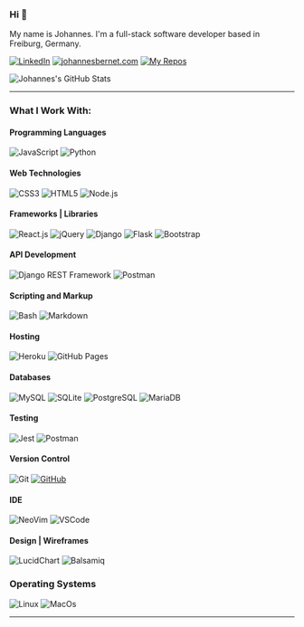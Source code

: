 ### Hi 👋

My name is Johannes. I'm a full-stack software developer based in Freiburg, Germany.

[![LinkedIn](https://img.shields.io/badge/LinkedIn-0077B5?style=for-the-badge&logo=linkedin&logoColor=white)](https://www.linkedin.com/in/johannes-bernet/)
[![johannesbernet.com](https://img.shields.io/badge/My_Website-333?style=for-the-badge)](https://johannesbernet.com)
[![My Repos](https://img.shields.io/badge/My_Repos-orange?style=for-the-badge&logo=github&logoColor=white)](https://github.com/nacht-falter?tab=repositories)

![Johannes's GitHub Stats](https://github-readme-stats.vercel.app/api?username=nacht-falter&theme=catppuccin_latte&show_icons=true)

<hr>

### What I Work With:

#### Programming Languages

![JavaScript](https://img.shields.io/badge/JavaScript%20-%23323330.svg?&style=for-the-badge&logo=JavaScript&logoColor=F7DF1E)
![Python](https://img.shields.io/badge/Python%20-%23004D7A.svg?&style=for-the-badge&logo=python&logoColor=ffdf76)

#### Web Technologies

![CSS3](https://img.shields.io/badge/CSS3%20-%231572B6.svg?&style=for-the-badge&logo=CSS3&logoColor=FFFFFF)
![HTML5](https://img.shields.io/badge/HTML5%20-%23E34F26.svg?&style=for-the-badge&logo=HTML5&logoColor=FFFFFF)
![Node.js](https://img.shields.io/badge/Node%20js-339933?style=for-the-badge&logo=nodedotjs&logoColor=white)

#### Frameworks | Libraries

![React.js](https://img.shields.io/badge/React.js-20232A?style=for-the-badge&logo=react&logoColor=61DAFB)
![jQuery](https://img.shields.io/badge/jQuery-0769AD?style=for-the-badge&logo=jquery&logoColor=white)
![Django](https://img.shields.io/badge/Django-092E20?style=for-the-badge&logo=django&logoColor=green)
![Flask](https://img.shields.io/badge/Flask-000000?style=for-the-badge&logo=flask&logoColor=white)
![Bootstrap](https://img.shields.io/badge/Bootstrap-563D7C?style=for-the-badge&logo=bootstrap&logoColor=white)

#### API Development

![Django REST Framework](https://img.shields.io/badge/django%20rest-ff1709?style=for-the-badge&logo=django&logoColor=white)
![Postman](https://img.shields.io/badge/Postman-FF6C37?style=for-the-badge&logo=Postman&logoColor=white)

#### Scripting and Markup

![Bash](https://img.shields.io/badge/Bash-a32d2a?style=for-the-badge&logo=GNU%20Bash&logoColor=white)
![Markdown](https://img.shields.io/badge/Markdown%20-%23000000.svg?&style=for-the-badge&logo=Markdown&logoColor=FFFFFF)

#### Hosting

![Heroku](https://img.shields.io/badge/Heroku%20-%23430098.svg?&style=for-the-badge&logo=Heroku&logoColor=FFFFFF)
![GitHub Pages](https://img.shields.io/badge/GitHub%20Pages-222222?style=for-the-badge&logo=GitHub%20Pages&logoColor=white)

#### Databases

![MySQL](https://img.shields.io/badge/MySQL%20-%2300758F.svg?&style=for-the-badge&logo=MySQL&logoColor=FFFFFF)
![SQLite](https://img.shields.io/badge/SQLite%20-%23003B57.svg?&style=for-the-badge&logo=SQLite&logoColor=FFFFFF)
![PostgreSQL](https://img.shields.io/badge/PostgreSQL%20-%23336791.svg?&style=for-the-badge&logo=PostgreSQL&logoColor=FFFFFF)
![MariaDB](https://img.shields.io/badge/MariaDB-003545?style=for-the-badge&logo=mariadb&logoColor=white)

#### Testing

![Jest](https://img.shields.io/badge/Jest-C21325?style=for-the-badge&logo=jest&logoColor=white)
![Postman](https://img.shields.io/badge/Postman-FF6C37?style=for-the-badge&logo=Postman&logoColor=white)

#### Version Control

![Git](https://img.shields.io/badge/Git%20-%23302F2F.svg?&style=for-the-badge&logo=Git&logoColor=F05032)
[![GitHub](https://img.shields.io/badge/GitHub%20-%23181717.svg?&style=for-the-badge&logo=GitHub&logoColor=FFFFFF)](https://github.com/TravelTimN)

#### IDE

![NeoVim](https://img.shields.io/badge/NeoVim-%2357A143.svg?&style=for-the-badge&logo=neovim&logoColor=white)
![VSCode](https://img.shields.io/badge/VSCode%20-%232B2B30.svg?&style=for-the-badge&logo=Visual%20Studio%20Code&logoColor=007ACC)

#### Design | Wireframes

![LucidChart](https://img.shields.io/badge/Lucidchart-orange?&style=for-the-badge)
![Balsamiq](https://img.shields.io/badge/Balsamiq%20-%23A60000.svg?&style=for-the-badge)

### Operating Systems

![Linux](https://img.shields.io/badge/Linux-FCC624?style=for-the-badge&logo=linux&logoColor=black)
![MacOs](https://img.shields.io/badge/mac%20os-000000?style=for-the-badge&logo=apple&logoColor=white)

<hr>
